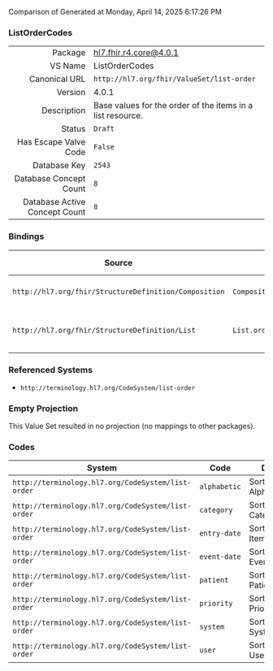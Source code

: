 Comparison of 
Generated at Monday, April 14, 2025 6:17:26 PM

### ListOrderCodes

|      |     |
| ---: | --- |
| Package | hl7.fhir.r4.core@4.0.1 |
| VS Name | ListOrderCodes |
| Canonical URL | `http://hl7.org/fhir/ValueSet/list-order` |
| Version | 4.0.1 |
| Description | Base values for the order of the items in a list resource. |
| Status | `Draft` |
| Has Escape Valve Code | `False` |
| Database Key | `2543` |
| Database Concept Count | `8` |
| Database Active Concept Count | `8` |
### Bindings

| Source | Element | Binding | Strength | Element Short |
| ------ | ------- | ------- | -------- | ------------- |
| `http://hl7.org/fhir/StructureDefinition/Composition` | `Composition.section.orderedBy` | `http://hl7.org/fhir/ValueSet/list-order` | `Preferred` | Order of section entries |
| `http://hl7.org/fhir/StructureDefinition/List` | `List.orderedBy` | `http://hl7.org/fhir/ValueSet/list-order` | `Preferred` | What order the list has |

### Referenced Systems

* `http://terminology.hl7.org/CodeSystem/list-order`
### Empty Projection

This Value Set resulted in no projection (no mappings to other packages).

### Codes

| System | Code | Display |
| ------ | ---- | ------- |
| `http://terminology.hl7.org/CodeSystem/list-order` | `alphabetic` | Sorted Alphabetically |
| `http://terminology.hl7.org/CodeSystem/list-order` | `category` | Sorted by Category |
| `http://terminology.hl7.org/CodeSystem/list-order` | `entry-date` | Sorted by Item Date |
| `http://terminology.hl7.org/CodeSystem/list-order` | `event-date` | Sorted by Event Date |
| `http://terminology.hl7.org/CodeSystem/list-order` | `patient` | Sorted by Patient |
| `http://terminology.hl7.org/CodeSystem/list-order` | `priority` | Sorted by Priority |
| `http://terminology.hl7.org/CodeSystem/list-order` | `system` | Sorted by System |
| `http://terminology.hl7.org/CodeSystem/list-order` | `user` | Sorted by User |
